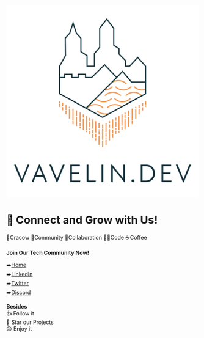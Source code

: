![Vavelin.dev Logo](profile/images/vavelin.png)

# 🌱 Connect and Grow with Us! 
🏰Cracow 👥Community 🤝Collaboration 👨‍💻Code ☕Coffee \
\
**Join Our Tech Community Now!**

➡️[Home](https://home.vavelin.dev/) \
➡️[LinkedIn](https://www.linkedin.com/company/vavelin-dev/) \
➡️[Twitter](https://twitter.com/VavelinDev) \
➡️[Discord](https://discord.gg/TBTxKvCuJr)

**Besides** \
👍 Follow it \
🌠 Star our Projects \
😊 Enjoy it
